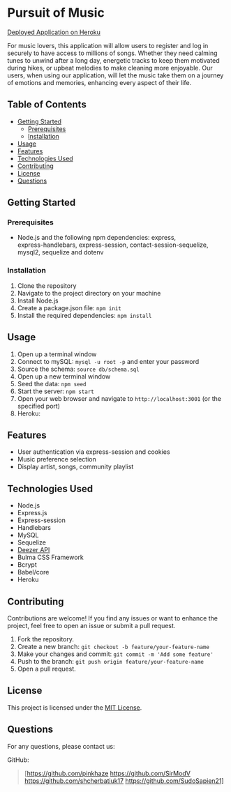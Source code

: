 # Pursuit of Music

[Deployed Application on Heroku](https://www.deezer.com/us/)

For music lovers, this application will allow users to register and log in securely to have access to millions of songs. Whether they need calming tunes to unwind after a long day, energetic tracks to keep them motivated during hikes, or upbeat melodies to make cleaning more enjoyable. Our users, when using our application, will let the music take them on a journey of emotions and memories, enhancing every aspect of their life. 

<!-- ![Project Logo](/path/to/logo.png) -->

## Table of Contents
- [Getting Started](#getting-started)
  - [Prerequisites](#prerequisites)
  - [Installation](#installation)
- [Usage](#usage)
- [Features](#features)
- [Technologies Used](#technologies-used)
- [Contributing](#contributing)
- [License](#license)
- [Questions](#questions)

## Getting Started

### Prerequisites
- Node.js and the following npm dependencies: express,  
  express-handlebars, express-session, contact-session-sequelize, mysql2, sequelize and dotenv

### Installation
1. Clone the repository
2. Navigate to the project directory on your machine
3. Install Node.js
4. Create a package.json file: `npm init`
5. Install the required dependencies: `npm install`

## Usage
1. Open up a terminal window
2. Connect to mySQL: `mysql -u root -p` and enter your password
3. Source the schema: `source db/schema.sql`
4. Open up a new terminal window
5. Seed the data: `npm seed`
1. Start the server: `npm start`
2. Open your web browser and navigate to `http://localhost:3001` (or the specified port)
3. Heroku: 

## Features
- User authentication via express-session and cookies
- Music preference selection
- Display artist, songs, community playlist

## Technologies Used
- Node.js
- Express.js
- Express-session
- Handlebars
- MySQL
- Sequelize
- [Deezer API](https://www.deezer.com/us/)
- Bulma CSS Framework
- Bcrypt
- Babel/core
- Heroku

## Contributing
Contributions are welcome! If you find any issues or want to enhance the project, feel free to open an issue or submit a pull request.

1. Fork the repository.
2. Create a new branch: `git checkout -b feature/your-feature-name`
3. Make your changes and commit: `git commit -m 'Add some feature'`
4. Push to the branch: `git push origin feature/your-feature-name`
5. Open a pull request.

## License
This project is licensed under the [MIT License](LICENSE).

## Questions
For any questions, please contact us:

GitHub: 
> [https://github.com/pinkhaze 
> https://github.com/SirModV
> https://github.com/shcherbatiuk17 
> https://github.com/SudoSapien21] 
